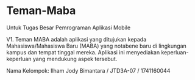 # Teman-Maba
Untuk Tugas Besar Pemrograman Aplikasi Mobile

V1. Teman MABA adalah aplikasi yang ditujukan kepada Mahasiswa/Mahasiswa Baru (MABA) yang notabene baru di lingkungan kampus dan tempat tinggal mereka. Aplikasi ini menyediakan keperluan-keperluan yang mendukung aspek tersebut.

Nama Kelompok:
Ilham Jody Bimantara / 
JTD3A-07 / 
1741160044

